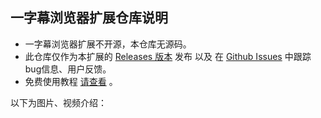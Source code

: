 ## 一字幕浏览器扩展仓库说明

- 一字幕浏览器扩展不开源，本仓库无源码。
- 此仓库仅作为本扩展的 [Releases 版本](https://github.com/1zimu-com/1zimu/releases) 发布 以及 在 [Github Issues](https://github.com/1zimu-com/1zimu/issues) 中跟踪 bug信息、用户反馈。
- 免费使用教程 [请查看](https://1zimu.com/docs/quickbegin/simpleintro) 。

以下为图片、视频介绍：
